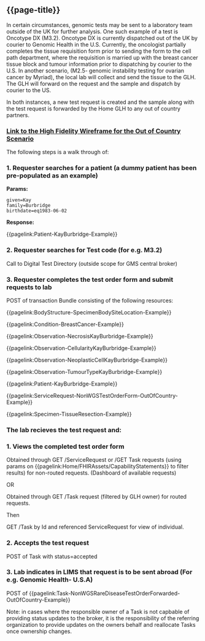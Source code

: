 ## {{page-title}}

In certain circumstances, genomic tests may be sent to a laboratory team outside of the UK for further analysis. One such example of a test is Oncotype DX (M3.2). Oncotype DX is currently dispatched out of the UK by courier to Genomic Health in the U.S. Currently, the oncologist partially completes the tissue requisition form prior to sending the form to the cell path department, where the requisition is married up with the breast cancer tissue block and tumour information prior to dispatching by courier to the U.S. In another scenario, (M2.5- genomic instability testing for ovarian cancer by Myriad), the local lab will collect and send the tissue to the GLH. The GLH will forward on the request and the sample and dispatch by courier to the US.
 
In both instances, a new test request is created and the sample along with the test request is forwarded by the Home GLH to any out of country partners. 

### [Link to the High Fidelity Wireframe for the Out of Country Scenario](https://u9whst.axshare.com/)

The following steps is a walk through of:

### 1. Requester searches for a patient (a dummy patient has been pre-populated as an example)

**Params:**
```
given=Kay
family=Burbridge
birthdate=eq1983-06-02
```

**Response:**

{{pagelink:Patient-KayBurbridge-Example}}


### 2. Requester searches for Test code (for e.g. M3.2)

Call to Digital Test Directory (outside scope for GMS central broker)

### 3. Requester completes the test order form and submit requests to lab

POST of transaction Bundle consisting of the following resources:

{{pagelink:BodyStructure-SpecimenBodySiteLocation-Example}}

{{pagelink:Condition-BreastCancer-Example}}

{{pagelink:Observation-NecrosisKayBurbridge-Example}}

{{pagelink:Observation-CellularityKayBurbridge-Example}}

{{pagelink:Observation-NeoplasticCellKayBurbridge-Example}}

{{pagelink:Observation-TumourTypeKayBurbridge-Example}}

{{pagelink:Patient-KayBurbridge-Example}}

{{pagelink:ServiceRequest-NonWGSTestOrderForm-OutOfCountry-Example}}

{{pagelink:Specimen-TissueResection-Example}}

### The lab recieves the test request and:

### 1. Views the completed test order form

Obtained through GET /ServiceRequest or /GET Task requests (using params on {{pagelink:Home/FHIRAssets/CapabilityStatements}} to filter results) for non-routed requests. (Dashboard of available requests)

OR

Obtained through GET /Task request (filtered by GLH owner) for routed requests.

Then

GET /Task by Id and referenced ServiceRequest for view of individual.

### 2. Accepts the test request

POST of Task with status=accepted

### 3. Lab indicates in LIMS that request is to be sent abroad (For e.g. Genomic Health- U.S.A)

POST of {{pagelink:Task-NonWGSRareDiseaseTestOrderForwarded-OutOfCountry-Example}}

Note: in cases where the responsible owner of a Task is not capbable of providing status updates to the broker, it is the responsibility of the referring organization to provide updates on the owners behalf and reallocate Tasks once ownership changes.